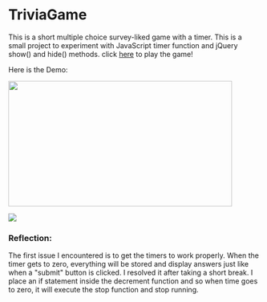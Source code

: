 # TriviaGame

This is a short multiple choice survey-liked game with a timer. This is a small project to experiment with JavaScript timer function and jQuery show() and hide() methods. click [here](https://ngl4.github.io/TriviaGame/) to play the game!

Here is the Demo: 

<img src="https://github.com/ngl4/TriviaGame/blob/master/assets/images/TriviaGame1.gif" width="446" height="250" />

![](https://github.com/ngl4/TriviaGame/blob/master/assets/images/TriviaGame1.gif)



### Reflection: 

The first issue I encountered is to get the timers to work properly. When the timer gets to zero, everything will be stored and display answers just like when a "submit" button is clicked. I resolved it after taking a short break. I place an if statement inside the decrement function and so when time goes to zero, it will execute the stop function and stop running. 
